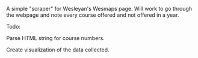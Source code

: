 A simple "scraper" for Wesleyan's Wesmaps page. Will work to go through the webpage and note every course offered and not offered in a year. 

Todo:

Parse HTML string for course numbers.

Create visualization of the data collected.